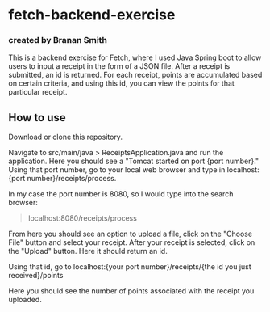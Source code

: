 # fetch-backend-exercise

### created by Branan Smith

This is a backend exercise for Fetch, where I used Java Spring boot to allow users to input a receipt in the form of a JSON file. After a receipt is submitted, an id is returned. For each receipt, points are accumulated based on certain criteria, and using this id, you can view the points for that particular receipt.

## How to use

Download or clone this repository.

Navigate to src/main/java > ReceiptsApplication.java and run the application.
Here you should see a "Tomcat started on port {port number}." Using that port number, go to your local web browser
and type in localhost:{port number}/receipts/process. 

In my case the port number is 8080, so I would type into the search browser:
> localhost:8080/receipts/process

From here you should see an option to upload a file, click on the "Choose File" button and select your receipt.
After your receipt is selected, click on the "Upload" button. Here it should return an id.

Using that id, go to localhost:{your port number}/receipts/{the id you just received}/points

Here you should see the number of points associated with the receipt you uploaded.
